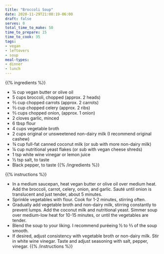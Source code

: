 ```yaml
---
title: "Broccoli Soup"
date: 2020-11-29T21:08:19-06:00
draft: false
serves: 0
total_time_to_make: 50
time_to_prepare: 15
time_to_cook: 35
tags:
- vegan
- leftovers
- soup
meal-types:
- dinner
- lunch
---
```


{{% ingredients %}}
- ¼ cup vegan butter or olive oil
- 5 cups broccoli, chopped (approx. 2 heads)
- ⅔ cup chopped carrots (approx. 2 carrots)
- ⅔ cup chopped celery (approx. 2 ribs)
- ⅔ cups chopped onion, (approx. 1 onion)
- 2 cloves garlic, minced
- 6 tbsp flour
- 4 cups vegetable broth
- 2 cups original or unsweetened non-dairy milk (I recommend original cashew)
- ¾ cup full-fat canned coconut milk (or sub with more non-dairy milk)
- ¼ cup nutritional yeast flakes (or sub with vegan cheese shreds)
- 1 tsp white wine vinegar or lemon juice
- ½ tsp salt, to taste
- Black pepper, to taste
{{% /ingredients %}}

{{% instructions %}}
- In a medium saucepan, heat vegan butter or olive oil over medium heat. Add the broccoli, carrot, celery, onion, and garlic. Sauté until onion is translucent and just tender, about 5 minutes.
- Sprinkle vegetables with flour. Cook for 1-2 minutes, stirring often.
- Gradually add vegetable broth and non-dairy milk, stirring constantly to prevent lumps. Add the coconut milk and nutritional yeast. Simmer soup over medium-low heat for 10-15 minutes, or until the vegetables are tender.
- Blend the soup to your liking. I recommend puréeing ½ to ⅔ of the soup smooth.
- If desired, adjust consistency with vegetable broth or non-dairy milk. Stir in white wine vinegar. Taste and adjust seasoning with salt, pepper, vinegar.
{{% /instructions %}}
